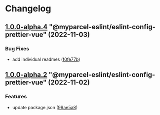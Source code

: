 # Changelog

<!-- MONODEPLOY:BELOW -->

## [1.0.0-alpha.4](https://github/myparcelnl/eslint/compare/@myparcel-eslint/eslint-config-prettier-vue@1.0.0-alpha.3...@myparcel-eslint/eslint-config-prettier-vue@1.0.0-alpha.4) "@myparcel-eslint/eslint-config-prettier-vue" (2022-11-03)


### Bug Fixes

* add individual readmes ([f0fe77b](https://github/myparcelnl/eslint/commit/f0fe77bd13668afdc7472d474aa967771945ae99))




## [1.0.0-alpha.2](https://github/myparcelnl/eslint/compare/@myparcel-eslint/eslint-config-prettier-vue@1.0.0-alpha.0...@myparcel-eslint/eslint-config-prettier-vue@1.0.0-alpha.2) "@myparcel-eslint/eslint-config-prettier-vue" (2022-11-02)


### Features

* update package.json ([99ae5a8](https://github/myparcelnl/eslint/commit/99ae5a866389101f92e0b7ea077306d9dabb44e4))


